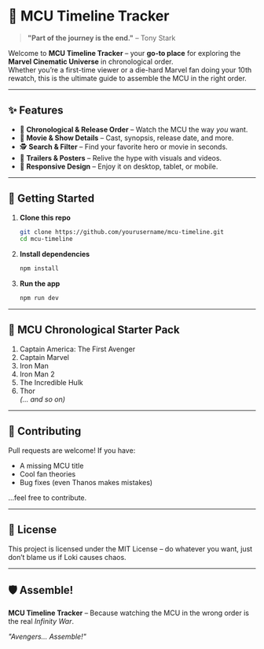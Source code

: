# 🦸 MCU Timeline Tracker

> **"Part of the journey is the end."** – Tony Stark

Welcome to **MCU Timeline Tracker** – your **go-to place** for exploring the **Marvel Cinematic Universe** in chronological order.  
Whether you’re a first-time viewer or a die-hard Marvel fan doing your 10th rewatch, this is the ultimate guide to assemble the MCU in the right order.

---

## ✨ Features

- 📅 **Chronological & Release Order** – Watch the MCU the way *you* want.
- 🦹 **Movie & Show Details** – Cast, synopsis, release date, and more.
- 🕵️ **Search & Filter** – Find your favorite hero or movie in seconds.
- 🎥 **Trailers & Posters** – Relive the hype with visuals and videos.
- 📱 **Responsive Design** – Enjoy it on desktop, tablet, or mobile.

---

## 🚀 Getting Started

1. **Clone this repo**
    ```bash
    git clone https://github.com/yourusername/mcu-timeline.git
    cd mcu-timeline
    ```

2. **Install dependencies**
    ```bash
    npm install
    ```


4. **Run the app**
    ```bash
    npm run dev
    ```

---

## 📅 MCU Chronological Starter Pack

1. Captain America: The First Avenger
2. Captain Marvel
3. Iron Man
4. Iron Man 2
5. The Incredible Hulk
6. Thor  
*(… and so on)*

---

## 🤝 Contributing

Pull requests are welcome! If you have:
- A missing MCU title  
- Cool fan theories  
- Bug fixes (even Thanos makes mistakes)  

…feel free to contribute.

---

## 📜 License

This project is licensed under the MIT License – do whatever you want, just don’t blame us if Loki causes chaos.

---

## 🛡 Assemble!

**MCU Timeline Tracker** – Because watching the MCU in the wrong order is the real *Infinity War*.  

*"Avengers… Assemble!"*
